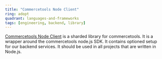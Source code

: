 ```yaml
---
title: "Commercetools Node Client"
ring: adopt
quadrant: languages-and-frameworks
tags: [engineering, backend, library]
---
```

[Commercetools Node Client](https://github.com/flaconi/ct-node-client) is a sharded library for commercetools. 
It is a wrapper around the commercetools node.js SDK. It contains optioned setup for our backend services.
It should be used in all projects that are written in Node.js.
```
